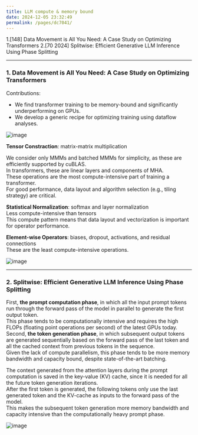 ```yaml
---
title: LLM compute & memory bound
date: 2024-12-05 23:32:49
permalink: /pages/dc7041/
---
```


1.[148] Data Movement is All You Need: A Case Study on Optimizing Transformers
2.[70 2024] Splitwise: Efficient Generative LLM Inference Using Phase Splitting



---
### 1. Data Movement is All You Need: A Case Study on Optimizing Transformers

Contributions:

- We find transformer training to be memory-bound and significantly underperforming on GPUs.
- We develop a generic recipe for optimizing training using dataflow analyses.

![image](https://github.com/user-attachments/assets/26739a63-f1c3-46f6-b0d1-b2aea2e953fa)

**Tensor Constraction**: matrix-matrix multiplication

We consider only MMMs and batched MMMs for simplicity, as these are efficiently supported by cuBLAS.\
In transformers, these are linear layers and components of MHA.\
These operations are the most compute-intensive part of training a transformer.\
For good performance, data layout and algorithm selection (e.g., tiling strategy) are critical.

**Statistical Normalization**: softmax and layer normalization\
Less compute-intensive than tensors\
This compute pattern means that data layout and vectorization is important for operator performance.

**Element-wise Operators**: biases, dropout, activations, and residual connections\
These are the least compute-intensive operations.

![image](https://github.com/user-attachments/assets/791880f1-a512-4778-a0d4-20d29282f898)


---
### 2. Splitwise: Efficient Generative LLM Inference Using Phase Splitting

First, **the prompt computation phase**, in which all the input prompt tokens run through the forward pass of the model in parallel to generate the first output token.\
This phase tends to be computationally intensive and requires the high FLOPs (floating point operations per second) of the latest GPUs today.\
Second, **the token generation phase**, in which subsequent output tokens are generated sequentially based on the forward pass of the last token and all the cached context from previous tokens in the sequence.\
Given the lack of compute parallelism, this phase tends to be more memory bandwidth and capacity bound, despite state-of-the-art batching.

The context generated from the attention layers during the prompt computation is saved in the key-value (KV) cache, since it is needed for all the future token generation iterations.\
After the first token is generated, the following tokens only use the last generated token and the KV-cache as inputs to the forward pass of the model.\
This makes the subsequent token generation more memory bandwidth and capacity intensive than the computationally heavy prompt phase.

![image](https://github.com/user-attachments/assets/6fcf7ec7-9dc5-460a-8a64-0c85965f15ef)
